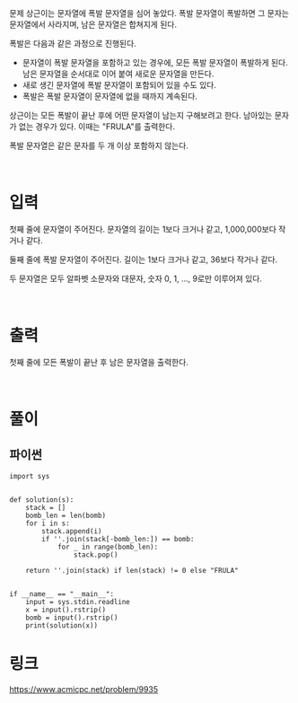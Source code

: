  문제
상근이는 문자열에 폭발 문자열을 심어 놓았다. 폭발 문자열이 폭발하면 그 문자는 문자열에서 사라지며, 남은 문자열은 합쳐지게 된다.

폭발은 다음과 같은 과정으로 진행된다.
- 문자열이 폭발 문자열을 포함하고 있는 경우에, 모든 폭발 문자열이 폭발하게 된다. 남은 문자열을 순서대로 이어 붙여 새로운 문자열을 만든다.
- 새로 생긴 문자열에 폭발 문자열이 포함되어 있을 수도 있다.
- 폭발은 폭발 문자열이 문자열에 없을 때까지 계속된다.

상근이는 모든 폭발이 끝난 후에 어떤 문자열이 남는지 구해보려고 한다. 남아있는 문자가 없는 경우가 있다. 이때는 "FRULA"를 출력한다.

폭발 문자열은 같은 문자를 두 개 이상 포함하지 않는다.

<br>

# 입력
첫째 줄에 문자열이 주어진다. 문자열의 길이는 1보다 크거나 같고, 1,000,000보다 작거나 같다.

둘째 줄에 폭발 문자열이 주어진다. 길이는 1보다 크거나 같고, 36보다 작거나 같다.

두 문자열은 모두 알파벳 소문자와 대문자, 숫자 0, 1, ..., 9로만 이루어져 있다.

<br>

# 출력
첫째 줄에 모든 폭발이 끝난 후 남은 문자열을 출력한다.

<br>

# 풀이
## 파이썬
```python3
import sys


def solution(s):
    stack = []
    bomb_len = len(bomb)
    for i in s:
        stack.append(i)
        if ''.join(stack[-bomb_len:]) == bomb:
            for _ in range(bomb_len):
                stack.pop()

    return ''.join(stack) if len(stack) != 0 else "FRULA"


if __name__ == "__main__":
    input = sys.stdin.readline
    x = input().rstrip()
    bomb = input().rstrip()
    print(solution(x))
```

# 링크
https://www.acmicpc.net/problem/9935
